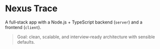 # Nexus Trace

A full‑stack app with a Node.js + TypeScript backend (`server`) and
a frontend (`client`). 

> Goal: clean, scalable, and interview‑ready architecture with sensible
> defaults.
